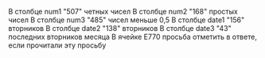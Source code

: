 В столбце num1 "507" четных чисел 
В столбце num2 "168" простых чисел 
В столбце num3 "485" чисел меньше 0,5 
В столбце date1 "156" вторников 
В столбце date2 "138" вторников 
В столбце date3 "43" последних вторников месяца
В ячейке E770 просьба отметить в ответе, если прочитали эту просьбу